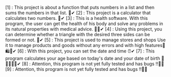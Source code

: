 [1] : This project is about a function that puts numbers in a list and then sums the numbers in that list. 📝✔ 
[2] : This project is a calculator that calculates two numbers. 💯✔
[3] : This is a health software. With this program, the user can get the health of his body and solve any problems in its natural properties with medical advice. 🏋️‍♀️✔
[4] : Using this project, you can determine whether a triangle with the desired three sides can be formed or not. 🔺✔
[5] : This project is used to manage stores and shops Use it to manage products and goods without any errors and with high features🛒🛍︎🏬✔
[6] : With this project, you can set the date and time ⏰✔
[7] : This program calculates your age based on today's date and your date of birth 👶👱‍♂️👨‍🦳✔
[8] : Attention, this program is not yet fully tested and has bugs ‼🚫❌
[9] : Attention, this program is not yet fully tested and has bugs ‼🚫❌
